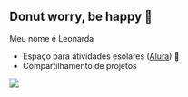 ## Donut worry, be happy 🍩

Meu nome é Leonarda

- Espaço para atividades esolares ([Alura](https://www.alura.com.br)) 📖
- Compartilhamento de projetos

![](https://media1.tenor.com/m/-Rf2IMcdkBsAAAAC/uwu-hamster.gif)
